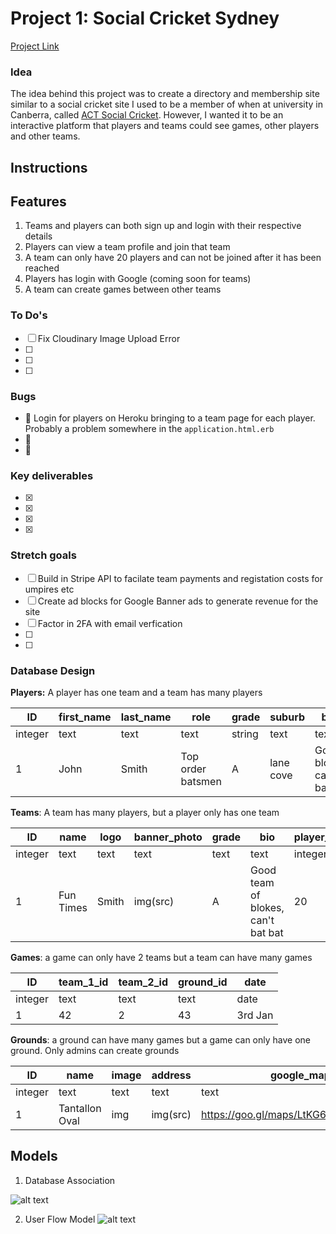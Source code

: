 # Project 1: Social Cricket Sydney

[Project Link](https://project1sydcricket.herokuapp.com/)

### Idea

The idea behind this project was to create a directory and membership site similar to a social cricket site I used to be a member of when at university in Canberra, called [ACT Social Cricket](https://actsocialcricket.com/). However, I wanted it to be an interactive platform that players and teams could see games, other players and other teams.


## Instructions



## Features

1. Teams and players can both sign up and login with their respective details
2. Players can view a team profile and join that team
3. A team can only have 20 players and can not be joined after it has been reached
4. Players has login with Google (coming soon for teams)
5. A team can create games between other teams


### To Do's
- [ ] Fix Cloudinary Image Upload Error 
- [ ] 
- [ ] 
- [ ] 
 
### Bugs
* 🐛   Login for players on Heroku bringing to a team page for each player. Probably a problem somewhere in the `application.html.erb`
* 🐛  
* 🐛  

### Key deliverables
- [x] 
- [x] 
- [x] 
- [x] 

### Stretch goals
- [ ] Build in Stripe API to facilate team payments and registation costs for umpires etc
- [ ] Create ad blocks for Google Banner ads to generate revenue for the site
- [ ] Factor in 2FA with email verfication 
- [ ] 
- [ ] 


### Database Design

**Players:** A player has one team and a team has many players

| ID      | first_name | last_name | role              | grade  | suburb    | bio                 | profile_image | banner_photo | team_id | is_admin | email          | password_digest |
| ------- | ---------- | --------- | ----------------- | ------ | --------- | ------------------- | ------------- | ------------ | ------- | -------- | -------------- | --------------- |
| integer | text       | text      | text              | string | text      | text                | text          | text         | int     | boolean  | text           | string          |
| 1       | John       | Smith     | Top order batsmen | A      | lane cove | Good bloke, can bat | img(src"x")   | img(src"x")  | 34      | true     | user@gmail.com | wfiwjefij33j    |

**Teams**: A team has many players, but a player only has one team

| ID      | name      | logo  | banner_photo | grade | bio                                | player_limit |
| ------- | --------- | ----- | ------------ | ----- | ---------------------------------- | ------------ |
| integer | text      | text  | text         | text  | text                               | integer      |
| 1       | Fun Times | Smith | img(src)     | A     | Good team of blokes, can't bat bat | 20           |

**Games**: a game can only have 2 teams but a team can have many games

| ID      | team_1_id | team_2_id | ground_id | date    |
| ------- | --------- | --------- | --------- | ------- |
| integer | text      | text      | text      | date    |
| 1       | 42        | 2         | 43        | 3rd Jan |

**Grounds**: a ground can have many games but a game can only have one ground. Only admins can create grounds

| ID      | name           | image | address  | google_map                            |
| ------- | -------------- | ----- | -------- | ------------------------------------- |
| integer | text           | text  | text     | text                                  |
| 1       | Tantallon Oval | img   | img(src) | https://goo.gl/maps/LtKG6q5zpXy27U7f7 |


## Models

1. Database Association 

![alt text](https://res.cloudinary.com/dfpqw9ezj/image/upload/v1611880538/models_agj7og.png "")

2. User Flow Model 
![alt text](https://res.cloudinary.com/dfpqw9ezj/image/upload/v1611880701/userflowmodel_utgnbj.png "")


